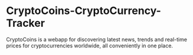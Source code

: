 # CryptoCoins-CryptoCurrency-Tracker
CryptoCoins is a webapp for discovering latest news, trends and real-time prices for cryptocurrencies worldwide, all conveniently in one place.
